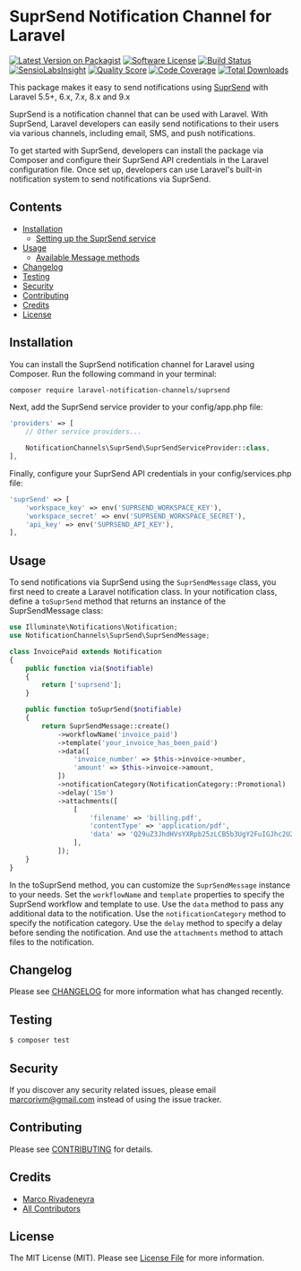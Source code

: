 # SuprSend Notification Channel for Laravel

[![Latest Version on Packagist](https://img.shields.io/packagist/v/laravel-notification-channels/suprsend.svg?style=flat-square)](https://packagist.org/packages/laravel-notification-channels/suprsend)
[![Software License](https://img.shields.io/badge/license-MIT-brightgreen.svg?style=flat-square)](LICENSE.md)
[![Build Status](https://img.shields.io/travis/laravel-notification-channels/suprsend/master.svg?style=flat-square)](https://travis-ci.org/laravel-notification-channels/suprsend)
[![SensioLabsInsight](https://img.shields.io/sensiolabs/i/:sensio_labs_id.svg?style=flat-square)](https://insight.sensiolabs.com/projects/:sensio_labs_id)
[![Quality Score](https://img.shields.io/scrutinizer/g/laravel-notification-channels/suprsend.svg?style=flat-square)](https://scrutinizer-ci.com/g/laravel-notification-channels/suprsend)
[![Code Coverage](https://img.shields.io/scrutinizer/coverage/g/laravel-notification-channels/suprsend/master.svg?style=flat-square)](https://scrutinizer-ci.com/g/laravel-notification-channels/suprsend/?branch=master)
[![Total Downloads](https://img.shields.io/packagist/dt/laravel-notification-channels/suprsend.svg?style=flat-square)](https://packagist.org/packages/laravel-notification-channels/suprsend)

This package makes it easy to send notifications using [SuprSend](https://www.suprsend.com/) with Laravel 5.5+, 6.x, 7.x, 8.x and 9.x

SuprSend is a notification channel that can be used with Laravel. With SuprSend, Laravel developers can easily send notifications to their users via various channels, including email, SMS, and push notifications.

To get started with SuprSend, developers can install the package via Composer and configure their SuprSend API credentials in the Laravel configuration file. Once set up, developers can use Laravel's built-in notification system to send notifications via SuprSend.

## Contents

- [Installation](#installation)
	- [Setting up the SuprSend service](#setting-up-the-SuprSend-service)
- [Usage](#usage)
	- [Available Message methods](#available-message-methods)
- [Changelog](#changelog)
- [Testing](#testing)
- [Security](#security)
- [Contributing](#contributing)
- [Credits](#credits)
- [License](#license)


## Installation

You can install the SuprSend notification channel for Laravel using Composer. Run the following command in your terminal:

```bash
composer require laravel-notification-channels/suprsend
```

Next, add the SuprSend service provider to your config/app.php file:

```php
'providers' => [
    // Other service providers...

    NotificationChannels\SuprSend\SuprSendServiceProvider::class,
],
```


Finally, configure your SuprSend API credentials in your config/services.php file:

```php
'suprSend' => [
    'workspace_key' => env('SUPRSEND_WORKSPACE_KEY'),
    'workspace_secret' => env('SUPRSEND_WORKSPACE_SECRET'),
    'api_key' => env('SUPRSEND_API_KEY'),
],
```

## Usage

To send notifications via SuprSend using the `SuprSendMessage` class, you first need to create a Laravel notification class. In your notification class, define a `toSuprSend` method that returns an instance of the SuprSendMessage class:

```php
use Illuminate\Notifications\Notification;
use NotificationChannels\SuprSend\SuprSendMessage;

class InvoicePaid extends Notification
{
    public function via($notifiable)
    {
        return ['suprsend'];
    }

    public function toSuprSend($notifiable)
    {
        return SuprSendMessage::create()
            ->workflowName('invoice_paid')
            ->template('your_invoice_has_been_paid')
            ->data([
                'invoice_number' => $this->invoice->number,
                'amount' => $this->invoice->amount,
            ])
            ->notificationCategory(NotificationCategory::Promotional)
            ->delay('15m')
            ->attachments([
                [
                    'filename' => 'billing.pdf',
                    'contentType' => 'application/pdf',
                    'data' => 'Q29uZ3JhdHVsYXRpb25zLCB5b3UgY2FuIGJhc2U2NCBkZWNvZGUh'
                ],
            ]);
    }
}

```

In the toSuprSend method, you can customize the `SuprSendMessage` instance to your needs. Set the `workflowName` and `template` properties to specify the SuprSend workflow and template to use. Use the `data` method to pass any additional data to the notification. Use the `notificationCategory` method to specify the notification category. Use the `delay` method to specify a delay before sending the notification. And use the `attachments` method to attach files to the notification.

## Changelog

Please see [CHANGELOG](CHANGELOG.md) for more information what has changed recently.

## Testing

``` bash
$ composer test
```

## Security

If you discover any security related issues, please email marcorivm@gmail.com instead of using the issue tracker.

## Contributing

Please see [CONTRIBUTING](CONTRIBUTING.md) for details.

## Credits

- [Marco Rivadeneyra](https://github.com/marcorivm)
- [All Contributors](../../contributors)

## License

The MIT License (MIT). Please see [License File](LICENSE.md) for more information.
